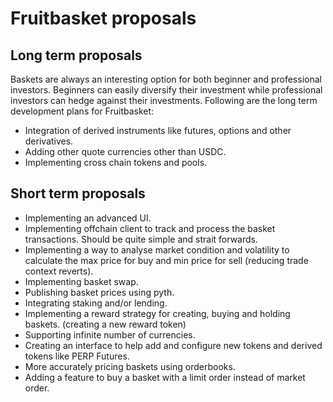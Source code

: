 # Fruitbasket proposals
## Long term proposals
Baskets are always an interesting option for both beginner and professional investors. Beginners can easily diversify their investment while professional investors can hedge against their investments. Following are the long term development plans for Fruitbasket:
* Integration of derived instruments like futures, options and other derivatives.
* Adding other quote currencies other than USDC.
* Implementing cross chain tokens and pools.

## Short term proposals
* Implementing an advanced UI.
* Implementing offchain client to track and process the basket transactions. Should be quite simple and strait forwards.
* Implementing a way to analyse market condition and volatility to calculate the max price for buy and min price for sell (reducing trade context reverts).
* Implementing basket swap.
* Publishing basket prices using pyth.
* Integrating staking and/or lending.
* Implementing a reward strategy for creating, buying and holding baskets. (creating a new reward token)
* Supporting infinite number of currencies.
* Creating an interface to help add and configure new tokens and derived tokens like PERP Futures.
* More accurately pricing baskets using orderbooks.
* Adding a feature to buy a basket with a limit order instead of market order.
